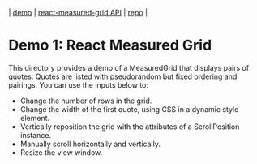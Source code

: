 | [demo](./build) | [react-measured-grid API](../api.md) | [repo](https://github.com/DavidCary/react-measured-grid) |

# Demo 1: React Measured Grid

This directory provides a demo of a MeasuredGrid that displays pairs of quotes.
Quotes are listed with pseudorandom but fixed ordering and pairings.
You can use the inputs below to:

  - Change the number of rows in the grid.
  - Change the width of the first quote, using CSS in a dynamic style element.
  - Vertically reposition the grid with the attributes of a ScrollPosition instance.
  - Manually scroll horizontally and vertically.
  - Resize the view window.

